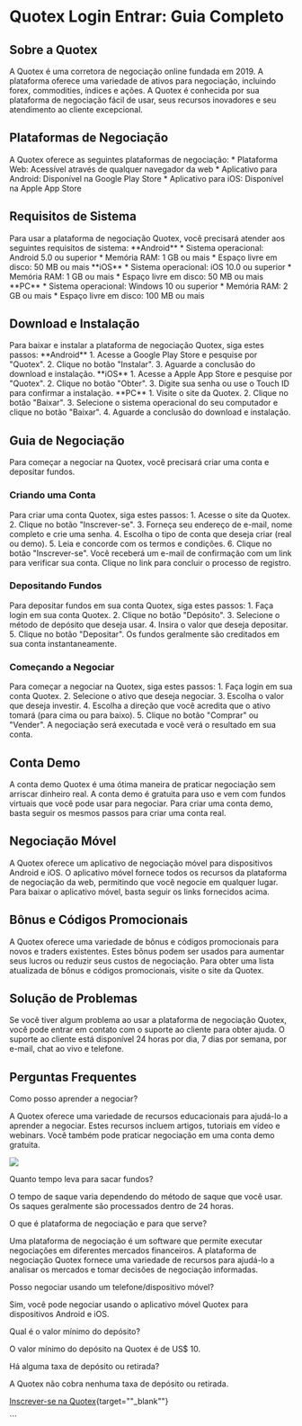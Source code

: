

# Quotex Login Entrar: Guia Completo




## Sobre a Quotex

A Quotex é uma corretora de negociação online fundada em 2019. A
plataforma oferece uma variedade de ativos para negociação, incluindo
forex, commodities, índices e ações. A Quotex é conhecida por sua
plataforma de negociação fácil de usar, seus recursos inovadores e seu
atendimento ao cliente excepcional.

## Plataformas de Negociação

A Quotex oferece as seguintes plataformas de negociação: \* Plataforma
Web: Acessível através de qualquer navegador da web \* Aplicativo para
Android: Disponível na Google Play Store \* Aplicativo para iOS:
Disponível na Apple App Store

## Requisitos de Sistema

Para usar a plataforma de negociação Quotex, você precisará atender aos
seguintes requisitos de sistema: \*\*Android\*\* \* Sistema operacional:
Android 5.0 ou superior \* Memória RAM: 1 GB ou mais \* Espaço livre em
disco: 50 MB ou mais \*\*iOS\*\* \* Sistema operacional: iOS 10.0 ou
superior \* Memória RAM: 1 GB ou mais \* Espaço livre em disco: 50 MB ou
mais \*\*PC\*\* \* Sistema operacional: Windows 10 ou superior \*
Memória RAM: 2 GB ou mais \* Espaço livre em disco: 100 MB ou mais

## Download e Instalação

Para baixar e instalar a plataforma de negociação Quotex, siga estes
passos: \*\*Android\*\* 1. Acesse a Google Play Store e pesquise por
"Quotex". 2. Clique no botão "Instalar". 3. Aguarde a
conclusão do download e instalação. \*\*iOS\*\* 1. Acesse a Apple App
Store e pesquise por "Quotex". 2. Clique no botão "Obter".
3. Digite sua senha ou use o Touch ID para confirmar a instalação.
\*\*PC\*\* 1. Visite o site da Quotex. 2. Clique no botão
"Baixar". 3. Selecione o sistema operacional do seu computador e
clique no botão "Baixar". 4. Aguarde a conclusão do download e
instalação.

## Guia de Negociação

Para começar a negociar na Quotex, você precisará criar uma conta e
depositar fundos.

### Criando uma Conta

Para criar uma conta Quotex, siga estes passos: 1. Acesse o site da
Quotex. 2. Clique no botão "Inscrever-se". 3. Forneça seu endereço
de e-mail, nome completo e crie uma senha. 4. Escolha o tipo de conta
que deseja criar (real ou demo). 5. Leia e concorde com os termos e
condições. 6. Clique no botão "Inscrever-se". Você receberá um
e-mail de confirmação com um link para verificar sua conta. Clique no
link para concluir o processo de registro.

### Depositando Fundos

Para depositar fundos em sua conta Quotex, siga estes passos: 1. Faça
login em sua conta Quotex. 2. Clique no botão "Depósito". 3.
Selecione o método de depósito que deseja usar. 4. Insira o valor que
deseja depositar. 5. Clique no botão "Depositar". Os fundos
geralmente são creditados em sua conta instantaneamente.

### Começando a Negociar

Para começar a negociar na Quotex, siga estes passos: 1. Faça login em
sua conta Quotex. 2. Selecione o ativo que deseja negociar. 3. Escolha o
valor que deseja investir. 4. Escolha a direção que você acredita que o
ativo tomará (para cima ou para baixo). 5. Clique no botão
"Comprar" ou "Vender". A negociação será executada e você
verá o resultado em sua conta.

## Conta Demo

A conta demo Quotex é uma ótima maneira de praticar negociação sem
arriscar dinheiro real. A conta demo é gratuita para uso e vem com
fundos virtuais que você pode usar para negociar. Para criar uma conta
demo, basta seguir os mesmos passos para criar uma conta real.

## Negociação Móvel

A Quotex oferece um aplicativo de negociação móvel para dispositivos
Android e iOS. O aplicativo móvel fornece todos os recursos da
plataforma de negociação da web, permitindo que você negocie em qualquer
lugar. Para baixar o aplicativo móvel, basta seguir os links fornecidos
acima.

## Bônus e Códigos Promocionais

A Quotex oferece uma variedade de bônus e códigos promocionais para
novos e traders existentes. Estes bônus podem ser usados para aumentar
seus lucros ou reduzir seus custos de negociação. Para obter uma lista
atualizada de bônus e códigos promocionais, visite o site da Quotex.

## Solução de Problemas

Se você tiver algum problema ao usar a plataforma de negociação Quotex,
você pode entrar em contato com o suporte ao cliente para obter ajuda. O
suporte ao cliente está disponível 24 horas por dia, 7 dias por semana,
por e-mail, chat ao vivo e telefone.

## Perguntas Frequentes

Como posso aprender a negociar?

A Quotex oferece uma variedade de recursos educacionais para ajudá-lo a
aprender a negociar. Estes recursos incluem artigos, tutoriais em vídeo
e webinars. Você também pode praticar negociação em uma conta demo
gratuita.

[![](https://static.quotex.io/files/4_en/300_250.jpg)](https://traff.sbs/brokerqxlid)

Quanto tempo leva para sacar fundos?

O tempo de saque varia dependendo do método de saque que você usar. Os
saques geralmente são processados dentro de 24 horas.

O que é plataforma de negociação e para que serve?

Uma plataforma de negociação é um software que permite executar
negociações em diferentes mercados financeiros. A plataforma de
negociação Quotex fornece uma variedade de recursos para ajudá-lo a
analisar os mercados e tomar decisões de negociação informadas.

Posso negociar usando um telefone/dispositivo móvel?

Sim, você pode negociar usando o aplicativo móvel Quotex para
dispositivos Android e iOS.

Qual é o valor mínimo do depósito?

O valor mínimo do depósito na Quotex é de US\$ 10.

Há alguma taxa de depósito ou retirada?

A Quotex não cobra nenhuma taxa de depósito ou retirada.

[Inscrever-se na
Quotex](\%22https://traff.sbs/brokerqxsignup\%22){target=""_blank""}

\`\`\`

